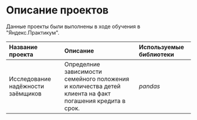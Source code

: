 # Описание проектов

Данные проекты были выполнены в ходе обучения в "Яндекс.Практикум".

| Название проекта | Описание | Используемые библиотеки | 
| :---------------------- | :---------------------- | :---------------------- |
| Исследование надёжности заёмщиков | Определние зависимости семейного положения и количества детей клиента на факт погашения кредита в срок. | *pandas* |

